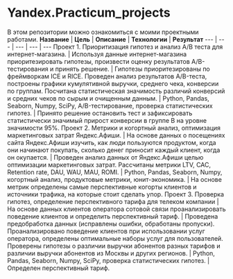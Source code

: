 # Yandex.Practicum_projects
В этом репозитории можно ознакомиться с моими проектными работами.
**Название** | **Цель** | **Описание** | **Технологии** | **Результат** 
--- | --- | --- | --- | ---
Проект 1. Приоритизация гипотез и анализ A/B теста для интернет-магазина. | Используя данные интернет-магазина приоритезировать гипотезы, произвести оценку результатов A/B-тестирования и принять решение. | Гипотезы приоритезированы по фреймворкам ICE и RICE. Проведен анализ результатов A/B-теста, построены графики кумулятивной выручки, среднего чека, конверсии по группам. Посчитана статистическая значимость различий конверсий и средних чеков по сырым и очищенным данным. | Python, Pandas, Seaborn, Numpy, SciPy, A/B-тестирование, проверка статистических гипотез. | Принято решение остановить тест и зафиксировать статистически значимый прирост конверсии в группе B на уровне значимости 95%. 
Проект 2. Метрики и когортный анализ, оптимизация маркетинговых затрат Яндекс.Афиши. | На основе данных о посещениях сайта Яндекс.Афиши изучить, как люди пользуются продуктом, когда они начинают покупать, сколько денег приносит каждый клиент, когда он окупается. | Проведен анализ данных от Яндекс.Афиши целью оптимизации маркетинговых затрат. Рассчитаны метрики LTV, CAC, Retention rate, DAU, WAU, MAU, ROMI. | Python, Pandas, Seaborn, Numpy, когортный анализ, продуктовые метрики, юнит-экономика. | На основе метрик определены самые перспективные когорты клиентов и источники трафика, на которые стоит сделать упор.
Проект 3. Проверка гипотез, определение перспективного тарифа для телеком компании | На основе данных клиентов оператора сотовой связи проанализировать поведение клиентов и определить перспективный тариф. | Проведена предобработка данных (исправлены ошибки, обработаны пропуски). Проанализировано поведение клиентов при использовании услуг оператора, определены оптимальные наборы услуг для пользователей. Проверены гипотезы о различии выручки абонентов разных тарифов и различии выручки абонентов из Москвы и других регионов. | Python, Pandas, Seaborn, Numpy, SciPy, проверка статистических гипотез. | Определен перспективный тариф.
